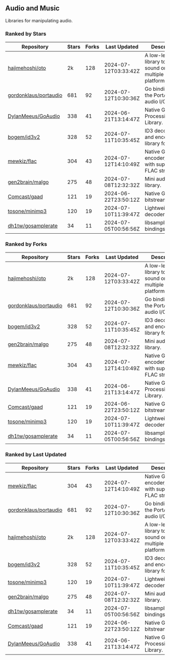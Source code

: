 ## Audio and Music

Libraries for manipulating audio.

### Ranked by Stars

| Repository | Stars | Forks | Last Updated | Description | 
|------------|-------|-------|--------------|-------------|
| [hajimehoshi/oto](https://github.com/hajimehoshi/oto) | 2k | 128 | 2024-07-12T03:33:42Z |  A low-level library to play sound on multiple platforms. |
| [gordonklaus/portaudio](https://github.com/gordonklaus/portaudio) | 681 | 92 | 2024-07-12T10:30:36Z |  Go bindings for the PortAudio audio I/O library. |
| [DylanMeeus/GoAudio](https://github.com/DylanMeeus/GoAudio) | 338 | 41 | 2024-06-21T13:14:47Z |  Native Go Audio Processing Library. |
| [bogem/id3v2](https://github.com/bogem/id3v2) | 328 | 52 | 2024-07-11T10:35:45Z |  ID3 decoding and encoding library for Go. |
| [mewkiz/flac](https://github.com/mewkiz/flac) | 304 | 43 | 2024-07-12T14:10:49Z |  Native Go FLAC encoder/decoder with support for FLAC streams. |
| [gen2brain/malgo](https://github.com/gen2brain/malgo) | 275 | 48 | 2024-07-08T12:32:32Z |  Mini audio library. |
| [Comcast/gaad](https://github.com/Comcast/gaad) | 121 | 19 | 2024-06-22T23:50:12Z |  Native Go AAC bitstream parser. |
| [tosone/minimp3](https://github.com/tosone/minimp3) | 120 | 19 | 2024-07-10T11:39:47Z |  Lightweight MP3 decoder library. |
| [dh1tw/gosamplerate](https://github.com/dh1tw/gosamplerate) | 34 | 11 | 2024-07-05T00:56:56Z |  libsamplerate bindings for go. |

### Ranked by Forks

| Repository | Stars | Forks | Last Updated | Description | 
|------------|-------|-------|--------------|-------------|
| [hajimehoshi/oto](https://github.com/hajimehoshi/oto) | 2k | 128 | 2024-07-12T03:33:42Z |  A low-level library to play sound on multiple platforms. |
| [gordonklaus/portaudio](https://github.com/gordonklaus/portaudio) | 681 | 92 | 2024-07-12T10:30:36Z |  Go bindings for the PortAudio audio I/O library. |
| [bogem/id3v2](https://github.com/bogem/id3v2) | 328 | 52 | 2024-07-11T10:35:45Z |  ID3 decoding and encoding library for Go. |
| [gen2brain/malgo](https://github.com/gen2brain/malgo) | 275 | 48 | 2024-07-08T12:32:32Z |  Mini audio library. |
| [mewkiz/flac](https://github.com/mewkiz/flac) | 304 | 43 | 2024-07-12T14:10:49Z |  Native Go FLAC encoder/decoder with support for FLAC streams. |
| [DylanMeeus/GoAudio](https://github.com/DylanMeeus/GoAudio) | 338 | 41 | 2024-06-21T13:14:47Z |  Native Go Audio Processing Library. |
| [Comcast/gaad](https://github.com/Comcast/gaad) | 121 | 19 | 2024-06-22T23:50:12Z |  Native Go AAC bitstream parser. |
| [tosone/minimp3](https://github.com/tosone/minimp3) | 120 | 19 | 2024-07-10T11:39:47Z |  Lightweight MP3 decoder library. |
| [dh1tw/gosamplerate](https://github.com/dh1tw/gosamplerate) | 34 | 11 | 2024-07-05T00:56:56Z |  libsamplerate bindings for go. |

### Ranked by Last Updated

| Repository | Stars | Forks | Last Updated | Description | 
|------------|-------|-------|--------------|-------------|
| [mewkiz/flac](https://github.com/mewkiz/flac) | 304 | 43 | 2024-07-12T14:10:49Z |  Native Go FLAC encoder/decoder with support for FLAC streams. |
| [gordonklaus/portaudio](https://github.com/gordonklaus/portaudio) | 681 | 92 | 2024-07-12T10:30:36Z |  Go bindings for the PortAudio audio I/O library. |
| [hajimehoshi/oto](https://github.com/hajimehoshi/oto) | 2k | 128 | 2024-07-12T03:33:42Z |  A low-level library to play sound on multiple platforms. |
| [bogem/id3v2](https://github.com/bogem/id3v2) | 328 | 52 | 2024-07-11T10:35:45Z |  ID3 decoding and encoding library for Go. |
| [tosone/minimp3](https://github.com/tosone/minimp3) | 120 | 19 | 2024-07-10T11:39:47Z |  Lightweight MP3 decoder library. |
| [gen2brain/malgo](https://github.com/gen2brain/malgo) | 275 | 48 | 2024-07-08T12:32:32Z |  Mini audio library. |
| [dh1tw/gosamplerate](https://github.com/dh1tw/gosamplerate) | 34 | 11 | 2024-07-05T00:56:56Z |  libsamplerate bindings for go. |
| [Comcast/gaad](https://github.com/Comcast/gaad) | 121 | 19 | 2024-06-22T23:50:12Z |  Native Go AAC bitstream parser. |
| [DylanMeeus/GoAudio](https://github.com/DylanMeeus/GoAudio) | 338 | 41 | 2024-06-21T13:14:47Z |  Native Go Audio Processing Library. |

